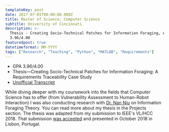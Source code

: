 ```yaml
---
templateKey: post
date: 2017-07-01T00:00:00.000Z
title: Master of Science, Computer Science
subtitle: University of Cincinnati
description: >-
  Thesis - Creating Socio-Technical Patches for Information Foraging, A Requirements Traceability Case Study.
  3.96/4.00
featuredpost: true
datetimeformat: MM-YYYY
tags: ["Research", "Teaching", "Python", "MATLAB", "Requirements"]
---
```


- GPA 3.96/4.00
- Thesis&mdash;Creating Socio-Technical Patches for Information Foraging: A Requirements Traceability Case Study
- <a href="/files/Darius Cepulis Graduate.pdf">Unofficial Transcript</a>

While diving deeper with my coursework into the fields that Computer Science has to offer (from Vulnerability Assessment to Human-Robot Interaction) I was also conducting research with <a target="_blank" href="https://scholar.google.com/citations?user=Ag81t_4AAAAJ&hl=en&oi=ao">Dr. Nan Niu</a> on Information Foraging Theory. You can read more about my thesis in the Projects section. The thesis was adapted from my submission to IEEE's VL/HCC 2018. That submission <a target="_blank" href="http://vlhcc18.github.io/accepted_papers.html"> was accepted</a> and presented in October 2018 in Lisbon, Portugal.
